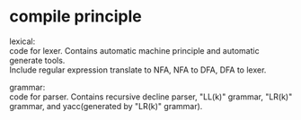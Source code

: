 # compile principle

lexical: </br>
code for lexer. Contains automatic machine principle and automatic generate tools.</br>
Include regular expression translate to NFA, NFA to DFA, DFA to lexer.

grammar: </br>
code for parser. Contains recursive decline parser, "LL(k)" grammar, "LR(k)" grammar, and yacc(generated by "LR(k)" grammar).

